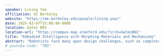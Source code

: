 ```yaml
---
speaker: Lining Yao
affiliation: UC Berkeley
website: "https://me.berkeley.edu/people/lining-yao/"
date: 2025-03-07T15:00:00-0000
location: Gates B03
location-url: "https://campus-map.stanford.edu/?srch=GatesB01"
title: "Embodied Intelligence with Morphing Materials and Mechanisms"
abstract: "Robotists face many open design challenges, such as complete degradability and biocompatibility, arbitrary shape morphing, and freely reconfigurable degrees of freedom. In this talk, I will present that addressing these challenges sometimes requires looking beyond conventional mechatronic systems. I will present several examples, ranging from purely passive, material-driven field “robots” to material-mechanism hybrid systems with tunable degrees of freedom. Additionally, I will discuss the critical role of computational design and optimization in assisting robotic and machine design and control. Through these examples, I hope to share the perspective that, when designed and engineered strategically, morphing materials and mechanisms can empower machines with embodied intelligence."
# youtube-code: "TBD"
---
```

